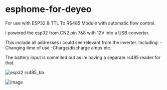 # esphome-for-deyeo
For use with ESP32 & TTL To RS485 Module with automatic flow control.

I powered the esp32 from CN2 pin 7&8 with 12V into a USB converter.

This include all addresses i could see relevant from the inverter. 
Including:
-Changing time of use
-Charge/discharge amps
etc.

The battery input is commited out as im having a separate rs485 reader for that.

![esp32 rs485_bb](https://user-images.githubusercontent.com/22115157/211201233-f5fe9189-e6b3-4ee1-9baa-48068f078127.jpg)

![image](https://user-images.githubusercontent.com/22115157/211201343-1d54cada-4b2c-40b0-88c4-faf31e17fead.png)

